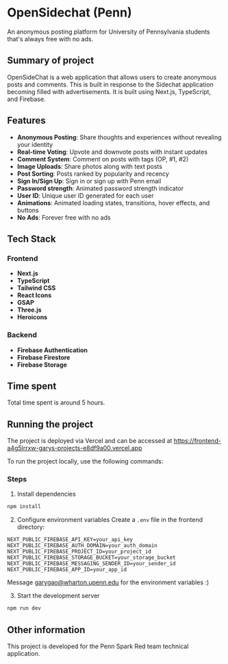 # OpenSidechat (Penn)

An anonymous posting platform for University of Pennsylvania students that's always free with no ads.

## Summary of project

OpenSideChat is a web application that allows users to create anonymous posts and comments. This is built in response to the Sidechat application becoming filled with advertisements. It is built using Next.js, TypeScript, and Firebase.

## Features

- **Anonymous Posting**: Share thoughts and experiences without revealing your identity
- **Real-time Voting**: Upvote and downvote posts with instant updates
- **Comment System**: Comment on posts with tags (OP, #1, #2)
- **Image Uploads**: Share photos along with text posts
- **Post Sorting**: Posts ranked by popularity and recency
- **Sign In/Sign Up**: Sign in or sign up with Penn email
- **Password strength**: Animated password strength indicator
- **User ID**: Unique user ID generated for each user 
- **Animations**: Animated loading states, transitions, hover effects, and buttons
- **No Ads**: Forever free with no ads

## Tech Stack

### Frontend
- **Next.js**
- **TypeScript**
- **Tailwind CSS** 
- **React Icons**
- **GSAP**
- **Three.js**
- **Heroicons**

### Backend
- **Firebase Authentication**
- **Firebase Firestore**
- **Firebase Storage**

## Time spent

Total time spent is around 5 hours. 

## Running the project 

The project is deployed via Vercel and can be accessed at https://frontend-a4g5lrrxw-garys-projects-e8df9a00.vercel.app

To run the project locally, use the following commands: 

### Steps

1. Install dependencies
```bash
npm install
```

2. Configure environment variables
Create a `.env` file in the frontend directory:
```env
NEXT_PUBLIC_FIREBASE_API_KEY=your_api_key
NEXT_PUBLIC_FIREBASE_AUTH_DOMAIN=your_auth_domain
NEXT_PUBLIC_FIREBASE_PROJECT_ID=your_project_id
NEXT_PUBLIC_FIREBASE_STORAGE_BUCKET=your_storage_bucket
NEXT_PUBLIC_FIREBASE_MESSAGING_SENDER_ID=your_sender_id
NEXT_PUBLIC_FIREBASE_APP_ID=your_app_id
```

Message garygao@wharton.upenn.edu for the environment variables :)

3. Start the development server
```bash
npm run dev
```

## Other information 

This project is developed for the Penn Spark Red team technical application. 